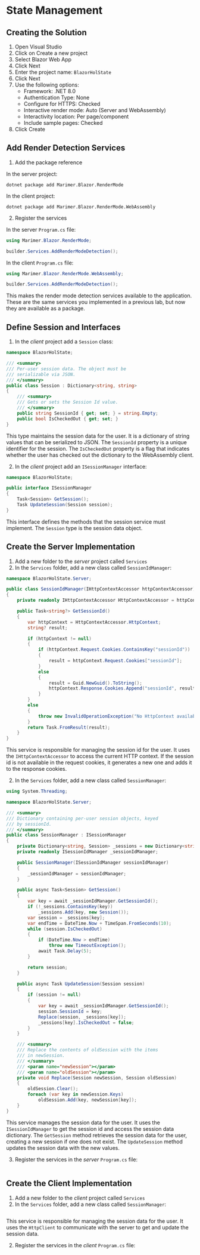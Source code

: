 # State Management

## Creating the Solution

1. Open Visual Studio
2. Click on Create a new project
3. Select Blazor Web App
4. Click Next
5. Enter the project name: `BlazorHolState`
6. Click Next
7. Use the following options:
   - Framework: .NET 8.0
   - Authentication Type: None
   - Configure for HTTPS: Checked
   - Interactive render mode: Auto (Server and WebAssembly)
   - Interactivity location: Per page/component
   - Include sample pages: Checked
8. Click Create

## Add Render Detection Services

1. Add the package reference

In the server project:

```text
dotnet package add Marimer.Blazor.RenderMode
```

In the client project:

```text
dotnet package add Marimer.Blazor.RenderMode.WebAssembly
```

2. Register the services 

In the server `Program.cs` file:

```csharp
using Marimer.Blazor.RenderMode;

builder.Services.AddRenderModeDetection();
```

In the client `Program.cs` file:

```csharp
using Marimer.Blazor.RenderMode.WebAssembly;

builder.Services.AddRenderModeDetection();
```

This makes the render mode detection services available to the application. These are the same services you implemented in a previous lab, but now they are available as a package.

## Define Session and Interfaces

1. In the _client_ project add a `Session` class:

```csharp
namespace BlazorHolState;

/// <summary>
/// Per-user session data. The object must be 
/// serializable via JSON.
/// </summary>
public class Session : Dictionary<string, string>
{
    /// <summary>
    /// Gets or sets the Session Id value.
    /// </summary>
    public string SessionId { get; set; } = string.Empty;
    public bool IsCheckedOut { get; set; }
}
```

This type maintains the session data for the user. It is a dictionary of string values that can be serialized to JSON. The `SessionId` property is a unique identifier for the session. The `IsCheckedOut` property is a flag that indicates whether the user has checked out the dictionary to the WebAssembly client.

2. In the _client_ project add an `ISessionManager` interface:

```csharp
namespace BlazorHolState;

public interface ISessionManager
{
    Task<Session> GetSession();
    Task UpdateSession(Session session);
}
```

This interface defines the methods that the session service must implement. The `Session` type is the session data object.

## Create the Server Implementation

1. Add a new folder to the _server_ project called `Services`
1. In the `Services` folder, add a new class called `SessionIdManager`:

```csharp
namespace BlazorHolState.Server;

public class SessionIdManager(IHttpContextAccessor httpContextAccessor)
{
    private readonly IHttpContextAccessor HttpContextAccessor = httpContextAccessor;

    public Task<string?> GetSessionId()
    {
        var httpContext = HttpContextAccessor.HttpContext;
        string? result;

        if (httpContext != null)
        {
            if (httpContext.Request.Cookies.ContainsKey("sessionId"))
            {
                result = httpContext.Request.Cookies["sessionId"];
            }
            else
            {
                result = Guid.NewGuid().ToString();
                httpContext.Response.Cookies.Append("sessionId", result);
            }
        }
        else
        {
            throw new InvalidOperationException("No HttpContext available");
        }
        return Task.FromResult(result);
    }
}
```

This service is responsible for managing the session id for the user. It uses the `IHttpContextAccessor` to access the current HTTP context. If the session id is not available in the request cookies, it generates a new one and adds it to the response cookies.

2. In the `Services` folder, add a new class called `SessionManager`:

```csharp
using System.Threading;

namespace BlazorHolState.Server;

/// <summary>
/// Dictionary containing per-user session objects, keyed
/// by sessionId.
/// </summary>
public class SessionManager : ISessionManager
{ 
    private Dictionary<string, Session> _sessions = new Dictionary<string, Session>();
    private readonly ISessionIdManager _sessionIdManager;

    public SessionManager(ISessionIdManager sessionIdManager)
    {
        _sessionIdManager = sessionIdManager;
    }

    public async Task<Session> GetSession()
    {
        var key = await _sessionIdManager.GetSessionId();
        if (!_sessions.ContainsKey(key))
            _sessions.Add(key, new Session());
        var session = _sessions[key];
        var endTime = DateTime.Now + TimeSpan.FromSeconds(10);
        while (session.IsCheckedOut)
        {
            if (DateTime.Now > endTime)
                throw new TimeoutException();
            await Task.Delay(5);
        }

        return session;
    }

    public async Task UpdateSession(Session session)
    {
        if (session != null)
        {
            var key = await _sessionIdManager.GetSessionId();
            session.SessionId = key;
            Replace(session, _sessions[key]);
            _sessions[key].IsCheckedOut = false;
        }
    }

    /// <summary>
    /// Replace the contents of oldSession with the items
    /// in newSession.
    /// </summary>
    /// <param name="newSession"></param>
    /// <param name="oldSession"></param>
    private void Replace(Session newSession, Session oldSession)
    {
        oldSession.Clear();
        foreach (var key in newSession.Keys)
            oldSession.Add(key, newSession[key]);
    }
}
```

This service manages the session data for the user. It uses the `ISessionIdManager` to get the session id and access the session data dictionary. The `GetSession` method retrieves the session data for the user, creating a new session if one does not exist. The `UpdateSession` method updates the session data with the new values.

3. Register the services in the _server_ `Program.cs` file:

```csharp
```

## Create the Client Implementation

1. Add a new folder to the _client_ project called `Services`
1. In the `Services` folder, add a new class called `SessionManager`:

```csharp
```

This service is responsible for managing the session data for the user. It uses the `HttpClient` to communicate with the server to get and update the session data.

2. Register the services in the _client_ `Program.cs` file:

```csharp
```
